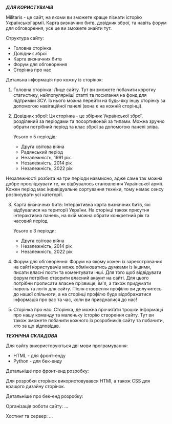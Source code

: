 ***ДЛЯ КОРИСТУВАЧІВ***

Militaris - це сайт, на якоми ви зможете краще пізнати історію Української армії. Карта визначних битв, довідник зброї, та навіть форум для обговорення, усе це ви зможете знайти тут.

Структура сайту:
  - Головна сторінка
  - Довідник зброї
  - Карта визначних битв
  - Форум для обговорення
  - Сторінка про нас

Детальна інформація про кожну із сторінок:

1. Головна сторінка:
   Лице сайту. Тут ви зможете побачити коротку статистику, найпопулярніші статті та посилання на фонд для підтримки ЗСУ.
   Із нього можна перейти на будь-яку іншу сторінку за допомогою навігаційної панелі (вона є на кожній сторінці).

2. Довідник зброї:
   Ця сторінка - це збірник Української зброї, розділений за періодами та посортивонай за типами. Можна зручно обрати потрібний період та клас зброї за допомогою панелі зліва.
   
   Усього є 5 періодів:
     - Друга світова війна
     - Радянський період
     - Незалежність, 1991 рік
     - Незалежність, 2014 рік
     - Незалежність, 2022 рік

  Незалежності розбита на три періоди навмисно, адже саме так можна добре прослідкувати те, як відбувалось становлення Української армії.
  Кожен період має індивідуальне сортування техніки, тому немає сенсу розписувати усі категорії.

3. Карта визначних битв:
   Інтерактивна карта визначних битв, які відбувалися на території України. На сторінці також присутня інтерактивна панель, на якій можна обрати конкретний рік та часовий період

   Усього є 3 періоди:
     - Друга світова війна
     - Незалежність, 2014 рік
     - Незалежність, 2022 рік

5. Форум для обговорення:
   Форум на якому кожен із зареєстрованих на сайті користувачів може обмінюватись думками із іншими, писати власні пости та коментувати інші.
   Для того щоб відвідувати форум потрібно створити власний акаунт на сайті. Для цього потрібни прописати власне прізвище, ім'я, а також придумати пароль та логін для сайту.
   Після створення профілю ви долучитесь до нашої спільноти, а на сторінці профілю буде відображатися інформація про вас та час, коли ви приєдналися до нас!

6. Сторінка про нас:
   Сторінка, де можна прочитати трошки інформації про нашу команду та маленьку історію створення сайту.
   Тут ви також зможете побачити кожного із розробників сайту та побачити, хто за що відповідав.
   

***ТЕХНІЧНА СКЛАДОВА***

Для сайту використовуються дві мови програмування:
  - HTML - для фронт-енду
  - Python - для бек-енду

Детальніше про фронт-енд розробку:

  Для розробки сторінок використовувався HTMl, а також CSS для кращого дизайну сторінок.

Детальніше про бек-енд розробку:

  Організація роботи сайту:
    ...

  Хостинг та сервер:
    ...

